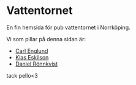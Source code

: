 Vattentornet
=====

En fin hemsida för pub vattentornet i Norrköping.

Vi som pillar på denna sidan är:
 * [Carl Englund](https://twitter.com/Englundi)
 * [Klas Eskilson](https://twitter.com/Eskilicious)
 * [Daniel Rönnkvist](https://twitter.com/trevligheten)

tack pello<3
